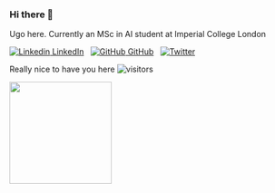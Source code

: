### Hi there 👋

Ugo here. Currently an MSc in AI student at Imperial College London

[![Linkedin](https://i.stack.imgur.com/gVE0j.png) LinkedIn](https://www.linkedin.com/in/ugo-okoroafor-49709878/) &nbsp;
[![GitHub](https://i.stack.imgur.com/tskMh.png) GitHub](https://github.com/Uokoroafor/) &nbsp;
[![Twitter]((https://img.shields.io/badge/Twitter-1DA1F2?style=for-the-badge&logo=twitter&logoColor=white))](https://twitter.com/ArtificialUgo)&nbsp;


Really nice to have you here ![visitors](https://visitor-badge.glitch.me/badge?page_id=${uokoroafor}.${uokoroafor})
<!--
**Uokoroafor/Uokoroafor** is a ✨ _special_ ✨ repository because its `README.md` (this file) appears on your GitHub profile.

Here are some ideas to get you started:

- 🔭 I’m currently working on ...
- 🌱 I’m currently learning ...
- 👯 I’m looking to collaborate on ...
- 🤔 I’m looking for help with ...
- 💬 Ask me about ...
- 📫 How to reach me: ...
- 😄 Pronouns: ...
- ⚡ Fun fact: ...
-->

<img height="180em" src="https://github-readme-stats.vercel.app/api?username=uokoroafor&show_icons=true&hide_border=true&&count_private=true&include_all_commits=true" />
